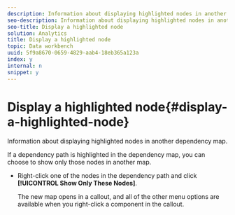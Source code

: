 ```yaml
---
description: Information about displaying highlighted nodes in another dependency map.
seo-description: Information about displaying highlighted nodes in another dependency map.
seo-title: Display a highlighted node
solution: Analytics
title: Display a highlighted node
topic: Data workbench
uuid: 5f9a8670-0659-4829-aab4-18eb365a123a
index: y
internal: n
snippet: y
---
```


# Display a highlighted node{#display-a-highlighted-node}

Information about displaying highlighted nodes in another dependency map.

If a dependency path is highlighted in the dependency map, you can choose to show only those nodes in another map.

* Right-click one of the nodes in the dependency path and click **[!UICONTROL Show Only These Nodes]**.

  The new map opens in a callout, and all of the other menu options are available when you right-click a component in the callout.

